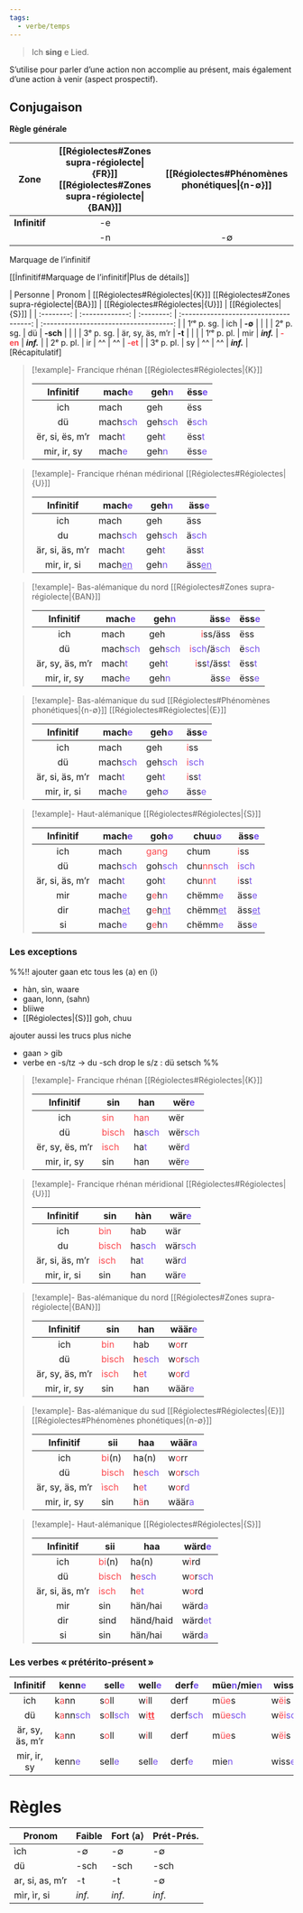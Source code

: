 ```yaml
---
tags:
  - verbe/temps
---
```


> Ich **sing** e Lied.

S’utilise pour parler d’une action non accomplie au présent, mais également d’une action à venir (aspect prospectif).

## Conjugaison

**Règle générale**

|   **Zone**    | [[Régiolectes#Zones supra-régiolecte\|{FR}]] [[Régiolectes#Zones supra-régiolecte\|{BAN}]] | [[Régiolectes#Phénomènes phonétiques\|{n-∅}]] |
| :-----------: | :------: | :--: |
| **Infinitif** |    -e    |      |
|               |    -n    |  -∅  |
Marquage de l’infinitif

[[İnfinitif#Marquage de l’infinitif|Plus de détails]]

|  Personne  |     Pronom      |   [[Régiolectes#Régiolectes\|{K}]] [[Régiolectes#Zones supra-régiolecte\|{BA}]]   |                   [[Régiolectes#Régiolectes\|{U}]]                   |                   [[Régiolectes|{S}]]                   |
| :--------: | :-------------: | :--------: | :------------------------------------: | :------------------------------------: |
| 1ʳᵉ p. sg. |       ich       |   **-∅**   |                                        |                                        |
| 2ᵉ p. sg.  |       dü        |  **-sch**  |                                        |                                        |
| 3ᵉ p. sg.  | är, sy, äs, m’r |   **-t**   |                                        |                                        |
| 1ʳᵉ p. pl. |       mir       | ***inf.*** | <font color="fb464c"><b>-en</b></font> |               ***inf.***               |
| 2ᵉ p. pl.  |       ir        |     ^^     |                   ^^                   | <font color="fb464c"><b>-et</b></font> |
| 3ᵉ p. pl.  |       sy        |     ^^     |                   ^^                   |               ***inf.***               |
[Récapitulatif]

> [!example]- Francique rhénan [[Régiolectes#Régiolectes\|{K}]]
> 
> |    Infinitif    | mach<font color="#7852ee">e</font>   | geh<font color="#7852ee">n</font>   | ëss<font color="#7852ee">e</font> |
> | :-------------: | ------------------------------------ | ----------------------------------- | --------------------------------- |
> |      ich       | mach                                 | geh                                 | ëss                               |
> |       dü        | mach<font color="#7852ee">sch</font> | geh<font color="#7852ee">sch</font> | ë<font color="#7852ee">sch</font> |
> | ër, si, ës, m’r | mach<font color="#7852ee">t</font>   | geh<font color="#7852ee">t</font>   | ëss<font color="#7852ee">t</font> |
> |   mir, ir, sy   | mach<font color="#7852ee">e</font>   | geh<font color="#7852ee">n</font>   | ëss<font color="#7852ee">e</font> |

> [!example]- Francique rhénan médirional [[Régiolectes#Régiolectes\|{U}]] 
> 
> |    Infinitif    | mach<font color="#7852ee">e</font>         | geh<font color="#7852ee">n</font>   |äss<font color="#7852ee">e</font>         |
> | :-------------: | ------------------------------------------ | ----------------------------------- | ----------------------------------------- |
> |       ich       | mach                                       | geh                                 | äss                                       |
> |       du        | mach<font color="#7852ee">sch</font>       | geh<font color="#7852ee">sch</font> | ä<font color="#7852ee">sch</font>         |
> | är, si, äs, m’r | mach<font color="#7852ee">t</font>         | geh<font color="#7852ee">t</font>   | äss<font color="#7852ee">t</font>         |
> |   mir, ir, si   | mach<font color="#7852ee"><u>en</u></font> | geh<font color="#7852ee">n</font>   | äss<font color="#7852ee"><u>en</u></font> |

> [!example]- Bas-alémanique du nord [[Régiolectes#Zones supra-régiolecte\|{BAN}]] 
> 
> |    Infinitif    | mach<font color="#7852ee">e</font>   | geh<font color="#7852ee">n</font>   | äss<font color="#7852ee">e</font> |ëss<font color="#7852ee">e</font> |
> | :-------------: | -- | -- | --: | -- |
> | ich | mach | geh | <font color="#fb464c">i</font>ss/äss | ëss |
> | dü | mach<font color="#7852ee">sch</font> | geh<font color="#7852ee">sch</font> | <font color="#fb464c">i</font><font color="#7852ee">sch</font>/ä</font><font color="#7852ee">sch</font> | ë</font><font color="#7852ee">sch</font> |
> | är, sy, äs, m’r | mach<font color="#7852ee">t</font> | geh<font color="#7852ee">t</font>   | <font color="#fb464c">i</font>ss<font color="#7852ee">t</font>/äss<font color="#7852ee">t</font> | ëss<font color="#7852ee">t</font> |
> | mir, ir, sy| mach<font color="#7852ee">e</font> | geh<font color="#7852ee">n</font> | äss<font color="#7852ee">e</font>| ëss<font color="#7852ee">e</font> |

> [!example]- Bas-alémanique du sud [[Régiolectes#Phénomènes phonétiques\|{n-∅}]]  [[Régiolectes#Régiolectes\|{E}]]
> 
> |    Infinitif    | mach<font color="#7852ee">e</font>   | geh<font color="#7852ee">∅</font>   | äss<font color="#7852ee">e</font>                              |
> | :-------------: | -- | --- | -- |
> |       ich       | mach                                 | geh                                 | <font color="#fb464c">i</font>ss                               |
> |       dü        | mach<font color="#7852ee">sch</font> | geh<font color="#7852ee">sch</font> | <font color="#fb464c">i</font><font color="#7852ee">sch</font> |
> | är, si, äs, m’r | mach<font color="#7852ee">t</font>   | geh<font color="#7852ee">t</font>   | <font color="#fb464c">i</font>ss<font color="#7852ee">t</font> |
> |   mir, ir, si   | mach<font color="#7852ee">e</font>   | geh<font color="#7852ee">∅</font>   | äss<font color="#7852ee">e</font>                              |

> [!example]- Haut-alémanique [[Régiolectes#Régiolectes\|{S}]] 
> 
> |    Infinitif    | mach<font color="#7852ee">e</font>         | goh<font color="#7852ee">∅</font>                                      | chuu<font color="#7852ee">∅</font>                                 | äss<font color="#7852ee">e</font>                              |
> | :-------------: | ------------------------------------------ | ---------------------------------------------------------------------- | ------------------------------------------------------------------ | -------------------------------------------------------------- |
> |       ich       | mach                                       | <font color="#fb464c">gang</font>                                      | chum                                                               | <font color="#fb464c">i</font>ss                               |
> |       dü        | mach<font color="#7852ee">sch</font>       | goh<font color="#7852ee">sch</font>                                    | chu<font color="#fb464c">nn</font><font color="#7852ee">sch</font> | <font color="#fb464c">i</font><font color="#7852ee">sch</font> |
> | är, si, äs, m’r | mach<font color="#7852ee">t</font>         | goh<font color="#7852ee">t</font>                                      | chu<font color="#fb464c">nn</font><font color="#7852ee">t</font>   | <font color="#fb464c">i</font>ss<font color="#7852ee">t</font> |
> |       mir       | mach<font color="#7852ee">e</font>         | g<font color="#fb464c">e</font>h<font color="#7852ee">n</font>         | chëmm<font color="#7852ee">e</font>                                | äss<font color="#7852ee">e</font>                              |
> |       dir       | mach<font color="#7852ee"><u>et</u></font> | g<font color="#fb464c">e</font>h<font color="#7852ee"><u>nt</u></font> | chëmm<font color="#7852ee"><u>et</u></font>                        | äss<font color="#7852ee"><u>et</u></font>                      |
> |       si        | mach<font color="#7852ee">e</font>         | g<font color="#fb464c">e</font>h<font color="#7852ee">n</font>         | chëmm<font color="#7852ee">e</font>                                | äss<font color="#7852ee">e</font>                              |


### Les exceptions

%%!! ajouter gaan etc
 tous les ⟨a⟩ en ⟨ì⟩
- hàn, sìn, waare
- gaan, lonn, (sahn)
- bliiwe
- [[Régiolectes|{S}]] goh, chuu

ajouter aussi les trucs plus niche
- gaan > gib
- verbe en -s/tz → du -sch drop le s/z : dü setsch
%%

> [!example]- Francique rhénan [[Régiolectes#Régiolectes\|{K}]]
> 
> |    Infinitif    | sin                                | han                                                             | wër<font color="#7852ee">e</font>                               |
> | :-------------: | ---------------------------------- | --------------------------------------------------------------- | ---------------------------------------------------------------- |
> |       ich       | <font color="#fb464c">sin</font>   | <font color="#fb464c">han</font>                                                             | wër                                |
> |       dü        | <font color="#fb464c">bisch</font> | ha<font color="#7852ee">sch</font> | wër<font color="#7852ee">sch</font> |
> | ër, sy, ës, m’r | <font color="#fb464c">isch</font>  | ha<font color="#7852ee">t</font>   | wër<font color="#7852ee">d</font>                                 |
> |   mir, ir, sy   | sin                                | han                                                             | wër<font color="#7852ee">e</font>                               |

> [!example]- Francique rhénan méridional [[Régiolectes#Régiolectes\|{U}]]
> 
> |    Infinitif    | sin                                | hàn                                                             | wär<font color="#7852ee">e</font>                               |
> | :-------------: | ---------------------------------- | --------------------------------------------------------------- | ---------------------------------------------------------------- |
> |       ich       | <font color="#fb464c">bin</font>   | hab                                                             | wär                                |
> |       du        | <font color="#fb464c">bisch</font> | ha<font color="#7852ee">sch</font> | wär<font color="#7852ee">sch</font> |
> | är, si, äs, m’r | <font color="#fb464c">isch</font>  | ha<font color="#7852ee">t</font>   | wär<font color="#7852ee">d</font>                                 |
> |   mir, ir, si   | sin                                | han                                                             | wär<font color="#7852ee">e</font>                               |

> [!example]- Bas-alémanique du nord [[Régiolectes#Zones supra-régiolecte\|{BAN}]]
> 
> |    Infinitif    | sin                                | han                                                             | wäär<font color="#7852ee">e</font>                               |
> | :-------------: | ---------------------------------- | --------------------------------------------------------------- | ---------------------------------------------------------------- |
> |       ich       | <font color="#fb464c">bin</font>   | hab                                                             | w<font color="#fb464c">o</font>rr                                |
> |       dü        | <font color="#fb464c">bisch</font> | h<font color="#fb464c">e</font><font color="#7852ee">sch</font> | w<font color="#fb464c">o</font>r<font color="#7852ee">sch</font> |
> | är, sy, äs, m’r | <font color="#fb464c">isch</font>  | h<font color="#fb464c">e</font><font color="#7852ee">t</font>   | w<font color="#fb464c">o</font>r<font color="#7852ee">d</font>                                |
> |   mir, ir, sy   | sin                                | han                                                             | wäär<font color="#7852ee">e</font>                               |

> [!example]- Bas-alémanique du sud [[Régiolectes#Régiolectes\|{E}]] [[Régiolectes#Phénomènes phonétiques\|{n-∅}]] 
> 
> |    Infinitif    | sii                                | haa                                                            | wäär<font color="#7852ee">a</font>                               |
> | :-------------: | ---------------------------------- | --------------------------------------------------------------- | ---------------------------------------------------------------- |
> |       ich       | <font color="#fb464c">bi</font>(n)   | ha(n)                                                             | w<font color="#fb464c">o</font>rr                                |
> |       dü        | <font color="#fb464c">bisch</font> | h<font color="#fb464c">e</font><font color="#7852ee">sch</font> | w<font color="#fb464c">o</font>r<font color="#7852ee">sch</font> |
> | är, sy, äs, m’r | <font color="#fb464c">ìsch</font>  | h<font color="#fb464c">e</font><font color="#7852ee">t</font>   | w<font color="#fb464c">o</font>r<font color="#7852ee">d</font>                                |
> |   mir, ir, sy   | sin                                | h<font color="#fb464c">ä</font>n                                                             | wäär<font color="#7852ee">a</font>                               |

> [!example]- Haut-alémanique [[Régiolectes#Régiolectes\|{S}]]
> 
> |    Infinitif    | sii                               | haa                      | wärd<font color="#7852ee">e</font>                               |
> | :-------------: | ------- | --------------------- | ---------------------- |
> |       ich       | <font color="#fb464c">bi</font>(n)   | ha(n)                                                             | w<font color="#fb464c">ì</font>rd                                |
> |       dü        | <font color="#fb464c">bisch</font> | h<font color="#fb464c">e</font><font color="#7852ee">sch</font> | w<font color="#fb464c">o</font>r<font color="#7852ee">sch</font> |
> | är, si, äs, m’r | <font color="#fb464c">isch</font>  | h<font color="#fb464c">e</font><font color="#7852ee">t</font>   | w<font color="#fb464c">o</font>rd                                |
> |   mir   | sin                                | hän/hai                                                             | wärd<font color="#7852ee">a</font>                               |
> |   dir   | sind                                | händ/haid                                                             | wärd<font color="#7852ee">et</font>                               |
> |   si   | sin                                | hän/hai                                                             | wärd<font color="#7852ee">a</font>                               |


### Les verbes « prétérito-présent »

|    Infinitif    | kenn<font color="#7852ee">e</font>                                | sell<font color="#7852ee">e</font>                                | well<font color="#7852ee">e</font>           | derf<font color="#7852ee">e</font>   | müe<font color="#7852ee">n</font>/mie<font color="#7852ee">n</font> | wiss<font color="#7852ee">e</font>                               |
| :-------------: | ----------------------------------------------------------------- | ----------------------------------------------------------------- | -------------------------------------------- | ------------------------------------ | ------------------------------------------------------------------- | ---------------------------------------------------------------- |
|       ich       | k<font color="#fb464c">a</font>nn                                 | s<font color="#fb464c">o</font>ll                                 | w<font color="#fb464c">i</font>ll            | derf                                 | m<font color="#fb464c">üe</font>s                                   | w<font color="#fb464c">ëi</font>s                                |
|       dü        | k<font color="#fb464c">a</font>nn<font color="#7852ee">sch</font> | s<font color="#fb464c">o</font>ll<font color="#7852ee">sch</font> | w<font color="#fb464c">i<u>**tt**</u></font> | derf<font color="#7852ee">sch</font> | m<font color="#fb464c">üe</font><font color="#7852ee">sch</font>    | w<font color="#fb464c">ëi</font><font color="#7852ee">sch</font> |
| är, sy, äs, m’r | k<font color="#fb464c">a</font>nn                                 | s<font color="#fb464c">o</font>ll                                 | w<font color="#fb464c">i</font>ll            | derf                                 | m<font color="#fb464c">üe</font>s                                   | w<font color="#fb464c">ëi</font>s                                |
|   mir, ir, sy   | kenn<font color="#7852ee">e</font>                                | sell<font color="#7852ee">e</font>                                | sell<font color="#7852ee">e</font>           | derf<font color="#7852ee">e</font>   | mie<font color="#7852ee">n</font>                                   | wiss<font color="#7852ee">e</font>                               |

# Règles

| Pronom          | Faible | Fort ⟨a⟩ | Prét-Prés. |
| --------------- | ------ | -------- | ---------- |
| ìch             | -∅     | -∅       | -∅         |
| dü              | -sch   | -sch     | -sch       |
| ar, si, as, m’r | -t     | -t       | -∅         |
| mìr, ìr, si     | *inf.* | *inf.*   | *inf.*     |
